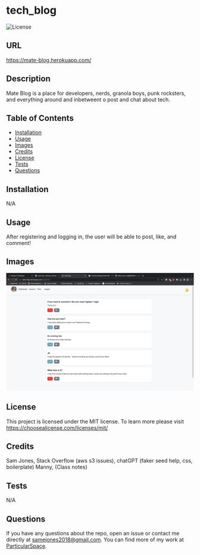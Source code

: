 # tech_blog

  ![License](https://img.shields.io/badge/license-MIT-blue.svg)
  
  ## URL
  
  https://mate-blog.herokuapp.com/

  ## Description

  Mate Blog is a place for developers, nerds, granola boys, punk rocksters, and everything around and inbetweent o post and chat about tech.

  ## Table of Contents

  - [Installation](#installation)
  - [Usage](#usage)
  - [Images](#images)
  - [Credits](#credits)
  - [License](#license)
  - [Tests](#tests)
  - [Questions](#questions)

  ## Installation

  N/A

  ## Usage

  After registering and logging in, the user will be able to post, like, and comment!
  
  ## Images
  
  ![Login](public/images/screenshot.png "Login")
  
  ## License

 This project is licensed under the MIT license. To learn more please visit https://choosealicense.com/licenses/mit/

  ## Credits

  Sam Jones,
  Stack Overflow (aws s3 issues),
  chatGPT (faker seed help, css, boilerplate)
  Manny, (Class notes)

  ## Tests

  N/A

  ## Questions

  If you have any questions about the repo, open an issue or contact me directly at [samejones2018@gmail.com](mailto:samejones2018@gmail.com). You can find more of my work at [ParticularSpace](https://github.com/ParticularSpace).

